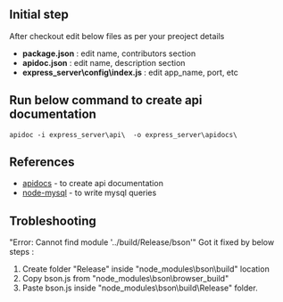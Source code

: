## Initial step
After checkout edit below files as per your preoject details

* **package.json** : edit name, contributors section
* **apidoc.json** : edit name, description section
* **express_server\config\index.js** : edit app_name, port, etc



## Run below command to create api documentation
```
apidoc -i express_server\api\  -o express_server\apidocs\ 
```
## References
* [apidocs](http://apidocjs.com/) - to create api documentation
* [node-mysql](https://github.com/felixge/node-mysql) - to write mysql queries  

Trobleshooting
------------------------------------------------------------
"Error: Cannot find module '../build/Release/bson'"
Got it fixed by below steps :

1. Create folder "Release" inside "node_modules\bson\build\" location
2. Copy bson.js from "node_modules\bson\browser_build\"
3. Paste bson.js inside "node_modules\bson\build\Release" folder.